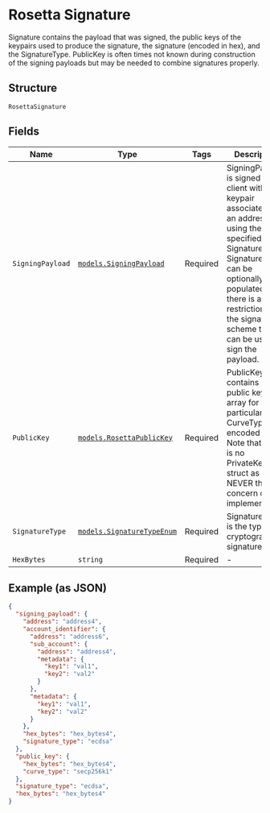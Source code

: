 # Rosetta Signature

Signature contains the payload that was signed, the public keys of the keypairs used to produce the signature, the signature (encoded in hex), and the SignatureType. PublicKey is often times not known during construction of the signing payloads but may be needed to combine signatures properly.

## Structure

`RosettaSignature`

## Fields

| Name             | Type                                                                  | Tags     | Description                                                                                                                                                                                                                                             |
| ---------------- | --------------------------------------------------------------------- | -------- | ------------------------------------------------------------------------------------------------------------------------------------------------------------------------------------------------------------------------------------------------------- |
| `SigningPayload` | [`models.SigningPayload`](../../doc/models/signing-payload.md)        | Required | SigningPayload is signed by the client with the keypair associated with an address using the specified SignatureType. SignatureType can be optionally populated if there is a restriction on the signature scheme that can be used to sign the payload. |
| `PublicKey`      | [`models.RosettaPublicKey`](../../doc/models/rosetta-public-key.md)   | Required | PublicKey contains a public key byte array for a particular CurveType encoded in hex. Note that there is no PrivateKey struct as this is NEVER the concern of an implementation.                                                                        |
| `SignatureType`  | [`models.SignatureTypeEnum`](../../doc/models/signature-type-enum.md) | Required | SignatureType is the type of a cryptographic signature.                                                                                                                                                                                                 |
| `HexBytes`       | `string`                                                              | Required | -                                                                                                                                                                                                                                                       |

## Example (as JSON)

```json
{
  "signing_payload": {
    "address": "address4",
    "account_identifier": {
      "address": "address6",
      "sub_account": {
        "address": "address4",
        "metadata": {
          "key1": "val1",
          "key2": "val2"
        }
      },
      "metadata": {
        "key1": "val1",
        "key2": "val2"
      }
    },
    "hex_bytes": "hex_bytes4",
    "signature_type": "ecdsa"
  },
  "public_key": {
    "hex_bytes": "hex_bytes4",
    "curve_type": "secp256k1"
  },
  "signature_type": "ecdsa",
  "hex_bytes": "hex_bytes4"
}
```

